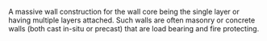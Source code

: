 A massive wall construction for the wall core being the single layer or having multiple layers attached. Such walls are often masonry or concrete walls (both cast in-situ or precast) that are load bearing and fire protecting.